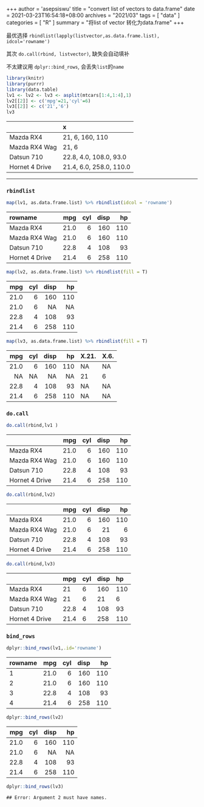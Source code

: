 +++
author = 'asepsiswu'
title = "convert list of vectors to data.frame"
date = 2021-03-23T16:54:18+08:00
archives = "2021/03" 
tags = [ "data" ]
categories = [ "R" ]
summary = "将list of vector 转化为data.frame"
+++

最优选择 `rbindlist(lapply(listvector,as.data.frame.list), idcol='rowname')`

其次 `do.call(rbind, listvector)`, 缺失会自动填补

不太建议用 `dplyr::bind_rows`, 会丢失`list`的`name`



```r
library(knitr)
library(purrr)
library(data.table)
lv1 <- lv2 <- lv3 <- asplit(mtcars[1:4,1:4],1)
lv2[[2]] <- c('mpg'=21,'cyl'=6)
lv3[[2]] <- c('21','6')
lv3  
```



|               |x                       |
|:--------------|:-----------------------|
|Mazda RX4      |21, 6, 160, 110         |
|Mazda RX4 Wag  |21, 6                   |
|Datsun 710     |22.8, 4.0, 108.0, 93.0  |
|Hornet 4 Drive |21.4, 6.0, 258.0, 110.0 |
---
### `rbindlist`

```r
map(lv1, as.data.frame.list) %>% rbindlist(idcol = 'rowname') 
```



|rowname        |  mpg| cyl| disp|  hp|
|:--------------|----:|---:|----:|---:|
|Mazda RX4      | 21.0|   6|  160| 110|
|Mazda RX4 Wag  | 21.0|   6|  160| 110|
|Datsun 710     | 22.8|   4|  108|  93|
|Hornet 4 Drive | 21.4|   6|  258| 110|

```r
map(lv2, as.data.frame.list) %>% rbindlist(fill = T) 
```



|  mpg| cyl| disp|  hp|
|----:|---:|----:|---:|
| 21.0|   6|  160| 110|
| 21.0|   6|   NA|  NA|
| 22.8|   4|  108|  93|
| 21.4|   6|  258| 110|

```r
map(lv3, as.data.frame.list) %>% rbindlist(fill = T) 
```



|  mpg| cyl| disp|  hp|X.21. |X.6. |
|----:|---:|----:|---:|:-----|:----|
| 21.0|   6|  160| 110|NA    |NA   |
|   NA|  NA|   NA|  NA|21    |6    |
| 22.8|   4|  108|  93|NA    |NA   |
| 21.4|   6|  258| 110|NA    |NA   |
###  `do.call`

```r
do.call(rbind,lv1 ) 
```



|               |  mpg| cyl| disp|  hp|
|:--------------|----:|---:|----:|---:|
|Mazda RX4      | 21.0|   6|  160| 110|
|Mazda RX4 Wag  | 21.0|   6|  160| 110|
|Datsun 710     | 22.8|   4|  108|  93|
|Hornet 4 Drive | 21.4|   6|  258| 110|

```r
do.call(rbind,lv2) 
```



|               |  mpg| cyl| disp|  hp|
|:--------------|----:|---:|----:|---:|
|Mazda RX4      | 21.0|   6|  160| 110|
|Mazda RX4 Wag  | 21.0|   6|   21|   6|
|Datsun 710     | 22.8|   4|  108|  93|
|Hornet 4 Drive | 21.4|   6|  258| 110|

```r
do.call(rbind,lv3) 
```



|               |mpg  |cyl |disp |hp  |
|:--------------|:----|:---|:----|:---|
|Mazda RX4      |21   |6   |160  |110 |
|Mazda RX4 Wag  |21   |6   |21   |6   |
|Datsun 710     |22.8 |4   |108  |93  |
|Hornet 4 Drive |21.4 |6   |258  |110 |


### `bind_rows`

```r
dplyr::bind_rows(lv1,.id='rowname') 
```



|rowname |  mpg| cyl| disp|  hp|
|:-------|----:|---:|----:|---:|
|1       | 21.0|   6|  160| 110|
|2       | 21.0|   6|  160| 110|
|3       | 22.8|   4|  108|  93|
|4       | 21.4|   6|  258| 110|

```r
dplyr::bind_rows(lv2) 
```



|  mpg| cyl| disp|  hp|
|----:|---:|----:|---:|
| 21.0|   6|  160| 110|
| 21.0|   6|   NA|  NA|
| 22.8|   4|  108|  93|
| 21.4|   6|  258| 110|

```r
dplyr::bind_rows(lv3) 
```

```
## Error: Argument 2 must have names.
```
